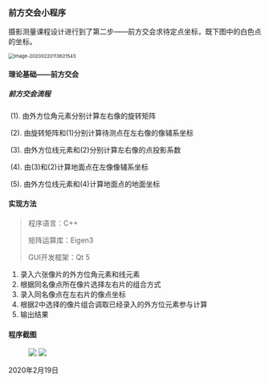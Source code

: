 ### 前方交会小程序

摄影测量课程设计进行到了第二步——前方交会求待定点坐标，既下图中的白色点的坐标。

<img src="https://images.gitee.com/uploads/images/2020/0220/201512_869bc369_5199880.png" alt="image-20200220113621543" style="zoom: 67%;" />

#### 理论基础——前方交会

##### 前方交会流程

​	(1). 由外方位角元素分别计算左右像的旋转矩阵

​	(2). 由旋转矩阵和(1)分别计算待测点在左右像的像辅系坐标

​	(3). 由外方位线元素和(2)分别计算左右像的点投影系数

​	(4). 由(3)和(2)计算地面点在左像像辅系坐标

​	(5). 由外方位线元素和(4)计算地面点的地面坐标

#### 实现方法

> 程序语言：C++
>
> 矩阵运算库：Eigen3
>
> GUI开发框架：Qt 5

1. 录入六张像片的外方位角元素和线元素
2. 根据同名像点所在像片选择左右片的组合方式
3. 录入同名像点在左右片的像点坐标
4. 根据2中选择的像片组合调取已经录入的外方位元素参与计算
5. 输出结果


#### 程序截图

<figure class="half">     <img src="https://images.gitee.com/uploads/images/2020/0220/201514_96ddce7c_5199880.png">  <img  src="https://images.gitee.com/uploads/images/2020/0220/201529_10f9acdb_5199880.png"> </figure>

2020年2月19日